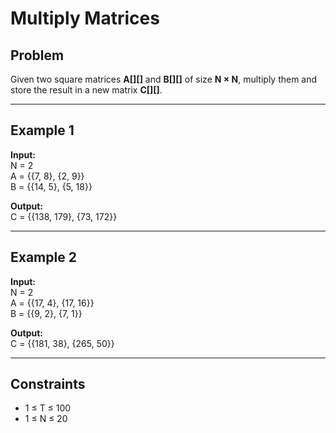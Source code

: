 # Multiply Matrices

## Problem
Given two square matrices **A[][]** and **B[][]** of size **N × N**, multiply them and store the result in a new matrix **C[][]**.

---

## Example 1
**Input:**  
N = 2  
A = {{7, 8}, {2, 9}}  
B = {{14, 5}, {5, 18}}

**Output:**  
C = {{138, 179}, {73, 172}}

---

## Example 2
**Input:**  
N = 2  
A = {{17, 4}, {17, 16}}  
B = {{9, 2}, {7, 1}}

**Output:**  
C = {{181, 38}, {265, 50}}

---

## Constraints
- 1 ≤ T ≤ 100  
- 1 ≤ N ≤ 20

